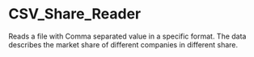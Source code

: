 CSV_Share_Reader
================

Reads a file with Comma separated value in a specific format. The data describes the market share of different companies in different share.
